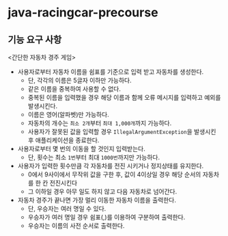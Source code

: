 # java-racingcar-precourse

## 기능 요구 사항
<간단한 자동차 경주 게임>
* 사용자로부터 자동차 이름을 쉼표를 기준으로 입력 받고 자동차를 생성한다.
  * 단, 각각의 이름은 5글자 이하만 가능하다.
  * 같은 이름을 중복하여 사용할 수 없다.
  * 중복된 이름을 입력했을 경우 해당 이름과 함께 오류 메시지를 입력하고 예외를 발생시킨다.
  * 이름은 영어(알파벳)만 가능하다.
  * 자동차의 개수는 `최소 2개`부터 `최대 1,000개`까지 가능하다. 
  * 사용자가 잘못된 값을 입력할 경우 `IllegalArgumentException`을 발생시킨 후 애플리케이션을 종료한다.
* 사용자로부터 몇 번의 이동을 할 것인지 입력받는다.
  * 단, 횟수는 최소 `1번`부터 최대 `1000번`까지만 가능하다.
* 사용자가 입력한 횟수만큼 각 자동차를 전진 시키거나 정지상태를 유지한다.
  * 0에서 9사이에서 무작위 값을 구한 후, 값이 4이상일 경우 해당 순서의 자동차를 한 칸 전진시킨다
  * 그 이하일 경우 아무 일도 하지 않고 다음 자동차로 넘어간다.
* 자동차 경주가 끝나면 가장 멀리 이동한 자동차 이름을 출력한다.
  * 단, 우승자는 여러 명일 수 있다.
  * 우승자가 여러 명일 경우 쉼표(,)를 이용하여 구분하여 출력한다.
  * 우승자는 이름의 사전 순서로 출력한다.
